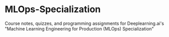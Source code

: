 # MLOps-Specialization
Course notes, quizzes, and programming assignments for Deeplearning.ai's "Machine Learning Engineering for Production (MLOps) Specialization"
